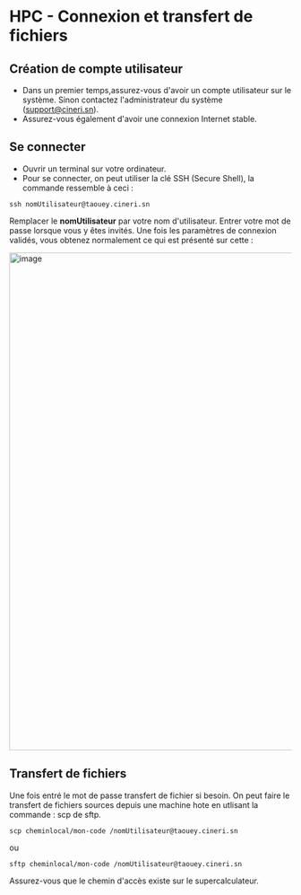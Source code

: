 # HPC - Connexion et transfert de fichiers
## Création de compte utilisateur
* Dans un premier temps,assurez-vous d'avoir un compte utilisateur sur le système. Sinon contactez l'administrateur du système (support@cineri.sn).
* Assurez-vous également d'avoir une connexion Internet stable.

## Se connecter
* Ouvrir un terminal sur votre ordinateur.
* Pour se connecter, on peut utiliser la clé SSH (Secure Shell), la commande ressemble à ceci :
```
ssh nomUtilisateur@taouey.cineri.sn
```
Remplacer le **nomUtilisateur** par votre nom d'utilisateur.
Entrer votre mot de passe lorsque vous y êtes invités.
Une fois les paramètres de connexion validés, vous obtenez normalement ce qui est présenté sur cette  :

<img width="887" alt="image" src="https://github.com/DiopBabacarEdu/TaoueY-HPC/assets/20286290/cde5ed07-04df-4df7-9411-e44e0c4b2515">


## Transfert de fichiers
Une fois entré le mot de passe transfert de fichier si besoin.
On peut faire le transfert de fichiers sources depuis une machine hote en utlisant la commande :
scp de sftp.

```
scp cheminlocal/mon-code /nomUtilisateur@taouey.cineri.sn
```
 ou
 ```
sftp cheminlocal/mon-code /nomUtilisateur@taouey.cineri.sn
```
Assurez-vous que le chemin d'accès existe sur le supercalculateur.


